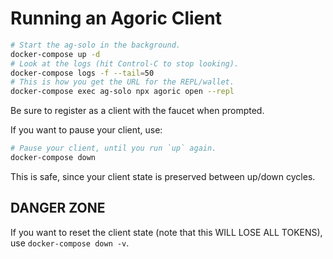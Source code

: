 # Running an Agoric Client

```sh
# Start the ag-solo in the background.
docker-compose up -d
# Look at the logs (hit Control-C to stop looking).
docker-compose logs -f --tail=50
# This is how you get the URL for the REPL/wallet.
docker-compose exec ag-solo npx agoric open --repl
```

Be sure to register as a client with the faucet when prompted.

If you want to pause your client, use:

```sh
# Pause your client, until you run `up` again.
docker-compose down
```

This is safe, since your client state is preserved between up/down cycles.

## DANGER ZONE

If you want to reset the client state (note that this WILL LOSE ALL TOKENS), use
`docker-compose down -v`.
